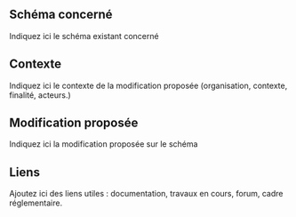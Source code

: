## Schéma concerné
Indiquez ici le schéma existant concerné

## Contexte

Indiquez ici le contexte de la modification proposée (organisation, contexte, finalité, acteurs.)

## Modification proposée

Indiquez ici la modification proposée sur le schéma

## Liens
Ajoutez ici des liens utiles : documentation, travaux en cours, forum, cadre réglementaire.
